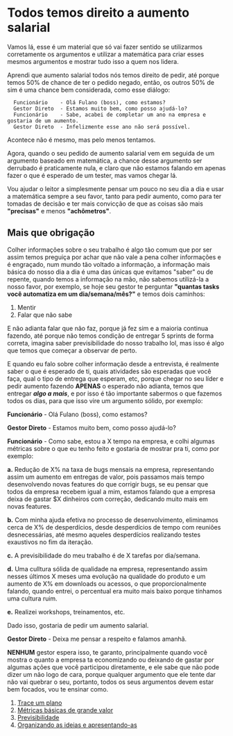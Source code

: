 # Todos temos direito a aumento salarial

Vamos lá, esse é um material que só vai fazer sentido se utilizarmos corretamente os argumentos e utilizar a matemática para criar esses mesmos argumentos e mostrar tudo isso a quem nos lidera. 

Aprendi que aumento salarial todos nós temos direito de pedir, até porque temos 50% de chance de ter o pedido negado, então, os outros 50% de sim é uma chance bem considerada, como esse diálogo: 

```shell
  Funcionário    - Olá Fulano (boss), como estamos? 
  Gestor Direto  - Estamos muito bem, como posso ajudá-lo?
  Funcionário    - Sabe, acabei de completar um ano na empresa e gostaria de um aumento. 
  Gestor Direto  - Infelizmente esse ano não será possível.
```

Acontece não é mesmo, mas pelo menos tentamos. 

Agora, quando o seu pedido de aumento salarial vem em seguida de um argumento baseado em matemática, a chance desse argumento ser derrubado é praticamente nula, e claro que não estamos falando em apenas fazer o que é esperado de um tester, mas vamos chegar lá.

Vou ajudar o leitor a simplesmente pensar um pouco no seu dia a dia e usar a matemática sempre a seu favor, tanto para pedir aumento, como para ter tomadas de decisão e ter mais convicção de que as coisas são mais **"precisas"** e menos **"achômetros"**.

## Mais que obrigação

Colher informações sobre o seu trabalho é algo tão comum que por ser assim temos preguiça por achar que não vale a pena colher informações e é engraçado, num mundo tão voltado a informação, a informação mais básica do nosso dia a dia é uma das únicas que evitamos "saber" ou de repente, quando temos a informação na mão, não sabemos utilizá-la a nosso favor, por exemplo, se hoje seu gestor te perguntar **"quantas tasks você automatiza em um dia/semana/mês?"** e temos dois caminhos:

1. Mentir
2. Falar que não sabe

E não adianta falar que não faz, porque já fez sim e a maioria continua fazendo, até porque não temos condição de entregar 5 sprints de forma correta, imagina saber previsibilidade do nosso trabalho lol, mas isso é algo que temos que começar a observar de perto.

E quando eu falo sobre colher informação desde a entrevista, é realmente saber o que é esperado de ti, quais atividades são esperadas que você faça, qual o tipo de entrega que esperam, etc, porque chegar no seu líder e pedir aumento fazendo **APENAS** o esperado não adianta, temos que entregar ***algo a mais***, e por isso é tão importante sabermos o que fazemos todos os dias, para que isso vire um argumento sólido, por exemplo: 

**Funcionário**    - Olá Fulano (boss), como estamos? 

**Gestor Direto**  - Estamos muito bem, como posso ajudá-lo?

**Funcionário**    - Como sabe, estou a X tempo na empresa, e colhi algumas métricas sobre o que eu tenho feito e gostaria de mostrar pra ti, como por exemplo: 
  
  **a.** Redução de X% na taxa de bugs mensais na empresa, representando assim um aumento em entregas de valor, pois passamos mais tempo desenvolvendo novas features do que corrigir bugs, se eu pensar que todos da empresa recebem igual a mim, estamos falando que a empresa deixa de gastar $X dinheiros com correção, dedicando muito mais em novas features. 
  
  **b.** Com minha ajuda efetiva no processo de desenvolvimento, eliminamos cerca de X% de desperdícios, desde desperdícios de tempo com reuniões desnecessárias, até mesmo aqueles desperdícios realizando testes exaustivos no fim da iteração.
  
  **c.** A previsibilidade do meu trabalho é de X tarefas por dia/semana.
  
  **d.** Uma culltura sólida de qualidade na empresa, representando assim nesses últimos X meses uma evolução na qualidade do produto e um aumento de X% em downloads ou acessos, o que proporcionalmente falando, quando entrei, o percentual era muito mais baixo porque tínhamos uma cultura ruim.
  
  **e.** Realizei workshops, treinamentos, etc.
  
Dado isso, gostaria de pedir um aumento salarial.

**Gestor Direto**   - Deixa me pensar a respeito e falamos amanhã.

**NENHUM** gestor espera isso, te garanto, principalmente quando você mostra o quanto a empresa ta economizando ou deixando de gastar por algumas ações que você participou diretamente, e ele sabe que não pode dizer um não logo de cara, porque qualquer argumento que ele tente dar não vai quebrar o seu, portanto, todos os seus argumentos devem estar bem focados, vou te ensinar como.

1. [Trace um plano](https://github.com/thiagomarquessp/aumento-salarial-leia-isso/blob/master/trace-um-plano.md)
2. [Métricas básicas de grande valor](https://github.com/thiagomarquessp/aumento-salarial-leia-isso/blob/master/metricas-basicas.md)
3. [Previsibilidade](https://github.com/thiagomarquessp/aumento-salarial-leia-isso/blob/master/previsibilidade.md)
4. [Organizando as ideias e apresentando-as](https://github.com/thiagomarquessp/aumento-salarial-leia-isso/blob/master/apresente-seus-argumentos.md)
